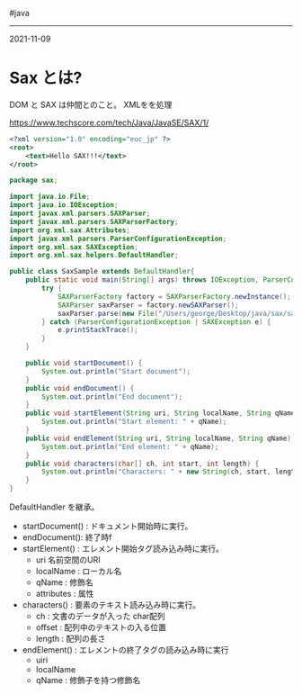 #java

---
2021-11-09

# Sax とは?

DOM と SAX は仲間とのこと。
XMLをを処理

https://www.techscore.com/tech/Java/JavaSE/SAX/1/



```xml
<?xml version="1.0" encoding="euc_jp" ?>
<root>
    <text>Hello SAX!!!</text>
</root>
```

```java
package sax;

import java.io.File;
import java.io.IOException;
import javax.xml.parsers.SAXParser;
import javax.xml.parsers.SAXParserFactory;
import org.xml.sax.Attributes;
import javax.xml.parsers.ParserConfigurationException;
import org.xml.sax.SAXException;
import org.xml.sax.helpers.DefaultHandler;

public class SaxSample extends DefaultHandler{
    public static void main(String[] args) throws IOException, ParserConfigurationException, SAXException {
        try {
            SAXParserFactory factory = SAXParserFactory.newInstance();
            SAXParser saxParser = factory.newSAXParser();
            saxParser.parse(new File("/Users/george/Desktop/java/sax/sample.xml"), new SaxSample());
        } catch (ParserConfigurationException | SAXException e) {
            e.printStackTrace();
        }
    }

    public void startDocument() {
        System.out.println("Start document");
    }
    public void endDocument() {
        System.out.println("End document");
    }
    public void startElement(String uri, String localName, String qName, Attributes attributes) {
        System.out.println("Start element: " + qName);
    }
    public void endElement(String uri, String localName, String qName) {
        System.out.println("End element: " + qName);
    }
    public void characters(char[] ch, int start, int length) {
        System.out.println("Characters: " + new String(ch, start, length));
    }
}
```

DefaultHandler を継承。

* startDocument() : ドキュメント開始時に実行。
* endDocument():                         終了時f
* startElement() : エレメント開始タグ読み込み時に実行。
	* uri  名前空間のURI
	* localName : ローカル名
	* qName       : 修飾名
	* attributes   : 属性
* characters()     : 要素のテキスト読み込み時に実行。
	* ch  : 文書のデータが入った char配列
	* offset : 配列中のテキストの入る位置
	* length : 配列の長さ
* endElement() :  エレメントの終了タグの読み込み時に実行
	* uiri
	* localName
	* qName  : 修飾子を持つ修飾名
	